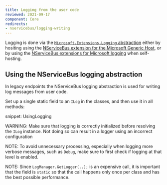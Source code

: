 ```yaml
---
title: Logging from the user code
reviewed: 2021-09-17
component: Core
redirects:
- nservicebus/logging-writing
---
```


Logging is done via the [`Microsoft.Extensions.Logging` abstraction](https://docs.microsoft.com/en-us/dotnet/core/extensions/logging) either by hositing using the [NServiceBus extension for the Microsoft Generic Host](/nservicebus/hosting/#microsoft-generic-host), or by using the [NServiceBus extensions for Microsoft logging](/nservicebus/logging/extensions-logging.md) when self-hosting.

## Using the NServiceBus logging abstraction

In legacy endpoints the NServiceBus logging abstraction is used for writing log messages from user code.

Set up a single static field to an `ILog` in the classes, and then use it in all methods:

snippet: UsingLogging

WARNING: Make sure that logging is correctly initialized before resolving the `ILog` instance. Not doing so can result in a logger using an incorrect configuration

NOTE: To avoid unnecessary processing, especially when logging more verbose messages, such as `Debug`, make sure to first check if logging at that level is enabled.

NOTE: Since `LogManager.GetLogger(..);` is an expensive call, it is important that the field is `static` so that the call happens only once per class and has the best possible performance.
